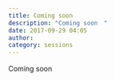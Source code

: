```yaml
---
title: Coming soon　
description: "Coming soon　"
date: 2017-09-29 04:05
author: 
category: sessions
---
```

Coming soon　